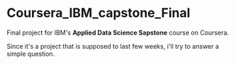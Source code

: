 # Coursera_IBM_capstone_Final
Final project for IBM's **Applied Data Science Sapstone** course on Coursera.  

Since it's a project that is supposed to last few weeks, i'll try to answer a simple question.  
